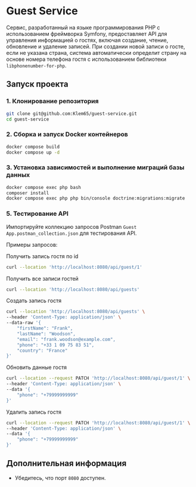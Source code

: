 # Guest Service

Сервис, разработанный на языке программирования PHP с использованием фреймворка Symfony,
предоставляет API для управления информацией о гостях, включая создание, чтение, обновление и удаление записей.
При создании новой записи о госте, если не указана страна, система автоматически определит страну на основе номера 
телефона гостя с использованием библиотеки `libphonenumber-for-php`.

## Запуск проекта

### 1. Клонирование репозитория

```bash
git clone git@github.com:Klem65/guest-service.git
cd guest-service
```

### 2. Сборка и запуск Docker контейнеров

```bash
docker compose build
docker compose up -d
```

### 3. Установка зависимостей и выполнение миграций базы данных

```bash
docker compose exec php bash
composer install
docker compose exec php php bin/console doctrine:migrations:migrate
```

### 5. Тестирование API

Импортируйте коллекцию запросов Postman `Guest App.postman_collection.json` для тестирования API.

Примеры запросов: 

Получить запись гостя по id
```bash
curl --location 'http://localhost:8080/api/guest/1'
```

Получить все записи гостей
```bash
curl --location 'http://localhost:8080/api/guests'
```

Создать запись гостя
```bash
curl --location 'http://localhost:8080/api/guests' \
--header 'Content-Type: application/json' \
--data-raw '{
    "firstName": "Frank",
    "lastName": "Woodson",
    "email": "frank.woodson@example.com",
    "phone": "+33 1 09 75 83 51",
    "country": "France"
}'
```

Обновить данные гостя
```bash
curl --location --request PATCH 'http://localhost:8080/api/guest/1' \
--header 'Content-Type: application/json' \
--data '{
	"phone": "+79999999999"
}'
```

Удалить запись гостя
```bash
curl --location --request PATCH 'http://localhost:8080/api/guest/1' \
--header 'Content-Type: application/json' \
--data '{
	"phone": "+79999999999"
}'
```

## Дополнительная информация

- Убедитесь, что порт `8080` доступен.
